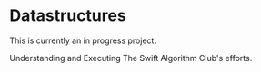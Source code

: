 # Datastructures

This is currently an in progress project.

Understanding and Executing The Swift Algorithm Club's efforts. 

